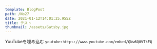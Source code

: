```yaml
---
template: BlogPost
path: /No27
date: 2021-01-12T14:01:25.955Z
title: テスト
thumbnail: /assets/Gatsby.jpg
---
```

YouTubeを埋め込む
`youtube:https://www.youtube.com/embed/QNw6Q0VTkEQ`
